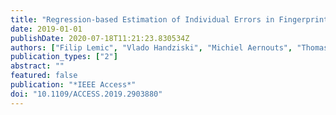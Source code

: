 ```yaml
---
title: "Regression-based Estimation of Individual Errors in Fingerprinting Localization"
date: 2019-01-01
publishDate: 2020-07-18T11:21:23.830534Z
authors: ["Filip Lemic", "Vlado Handziski", "Michiel Aernouts", "Thomas Janssen", "Rafael Berkvens", "Adam Wolisz", "Jeroen Famaey"]
publication_types: ["2"]
abstract: ""
featured: false
publication: "*IEEE Access*"
doi: "10.1109/ACCESS.2019.2903880"
---
```


